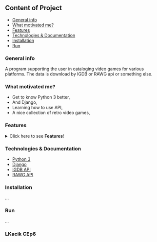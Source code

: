 ## Content of Project

- [General info](#general-info)
- [What motivated me?](#what-motivated-me)
- [Features](#features)
- [Technologies & Documentation](#technologies--documentation)
- [Installation](#installation)
- [Run](#run)


### General info

A program supporting the user in cataloging video games for various platforms. The data is download by IGDB or RAWG api or something else.

### What motivated me?

- Get to know Python 3 better,
- And Django,
- Learning how to use API,
- A nice collection of retro video games,

### Features

<details>
<summary>Click here to see <b>Features</b>!</summary>
<b>Features:</b>
  
- [ ] Searching for a game in the database by title,
- [ ] Downloading the cover, box, picture from the game,
- [ ] Search for games by key words,
- [ ] Displaying games by filters,
- [ ] Possible to install / operate on the Amiga,
</details>

### Technologies & Documentation

- [Python 3](https://docs.python.org/3/)
- [Django](https://www.djangoproject.com/)
- [IGDB API](https://rawg.io/apidocs#use-cases)
- [RAWG API](https://www.igdb.com/api)

### Installation

...

### Run

...

### LKacik CEp6
